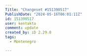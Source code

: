 ```yaml
---
Title: "Changeset #151390517"
PublishDate: "2024-05-16T06:01:11Z"
id: 151390517
user: kentakta
comment: update
created_by: iD 2.29.0
tags:
  - Montenegro

---
```

